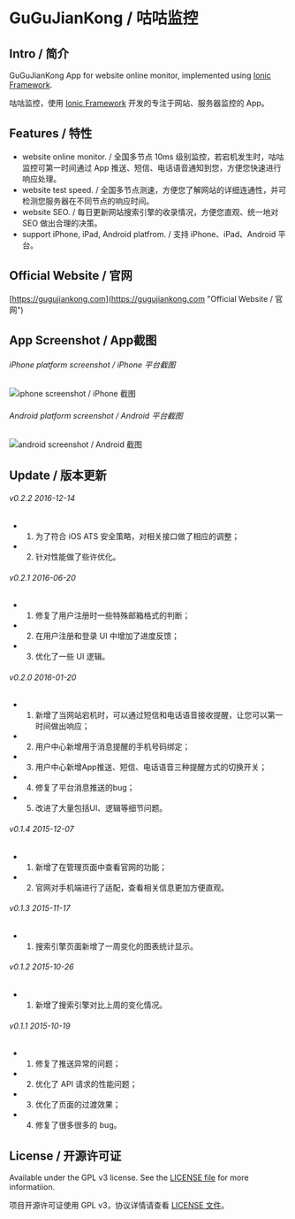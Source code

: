# GuGuJianKong / 咕咕监控
## Intro / 简介
GuGuJianKong App for website online monitor, implemented using [Ionic Framework](http://ionicframework.com/ "Ionic official website").

咕咕监控，使用 [Ionic Framework](http://ionicframework.com/ "Ionic official website") 开发的专注于网站、服务器监控的 App。
## Features / 特性
* website online monitor. / 全国多节点 10ms 级别监控，若宕机发生时，咕咕监控可第一时间通过 App 推送、短信、电话语音通知到您，方便您快速进行响应处理。
* website test speed. / 全国多节点测速，方便您了解网站的详细连通性，并可检测您服务器在不同节点的响应时间。
* website SEO. / 每日更新网站搜索引擎的收录情况，方便您直观、统一地对 SEO 做出合理的决策。
* support iPhone, iPad, Android platfrom. / 支持 iPhone、iPad、Android 平台。

## Official Website / 官网
[https://gugujiankong.com](https://gugujiankong.com "Official Website / 官网")

## App Screenshot /  App截图
###### iPhone platform screenshot / iPhone 平台截图
![iphone screenshot / iPhone 截图](https://github.com/ParryQiu/GuGuJianKong/blob/master/screenshot/screenshot_iphone.png?raw=true "iphone screenshot / iPhone 截图")
###### Android platform screenshot / Android 平台截图
![android screenshot / Android 截图](https://github.com/ParryQiu/GuGuJianKong/blob/master/screenshot/screenshot_android.png?raw=true "android screenshot / Android 截图")

## Update / 版本更新

###### v0.2.2 2016-12-14
* 1. 为了符合 iOS ATS 安全策略，对相关接口做了相应的调整；
* 2. 针对性能做了些许优化。

###### v0.2.1 2016-06-20
* 1. 修复了用户注册时一些特殊邮箱格式的判断；
* 2. 在用户注册和登录 UI 中增加了进度反馈；
* 3. 优化了一些 UI 逻辑。

###### v0.2.0 2016-01-20
* 1. 新增了当网站宕机时，可以通过短信和电话语音接收提醒，让您可以第一时间做出响应；
* 2. 用户中心新增用于消息提醒的手机号码绑定；
* 3. 用户中心新增App推送、短信、电话语音三种提醒方式的切换开关；
* 4. 修复了平台消息推送的bug；
* 5. 改进了大量包括UI、逻辑等细节问题。

###### v0.1.4 2015-12-07
* 1. 新增了在管理页面中查看官网的功能；
* 2. 官网对手机端进行了适配，查看相关信息更加方便直观。

###### v0.1.3 2015-11-17
* 1. 搜索引擎页面新增了一周变化的图表统计显示。

###### v0.1.2 2015-10-26
* 1. 新增了搜索引擎对比上周的变化情况。

###### v0.1.1 2015-10-19
* 1. 修复了推送异常的问题；
* 2. 优化了 API 请求的性能问题；
* 3. 优化了页面的过渡效果；
* 4. 修复了很多很多的 bug。

## License / 开源许可证
Available under the GPL v3 license. See the [LICENSE file](http://choosealicense.com/licenses/gpl-3.0/ "LICENSE file") for more informatiion.

项目开源许可证使用 GPL v3，协议详情请查看 [LICENSE 文件](http://choosealicense.com/licenses/gpl-3.0/ "LICENSE 文件")。
